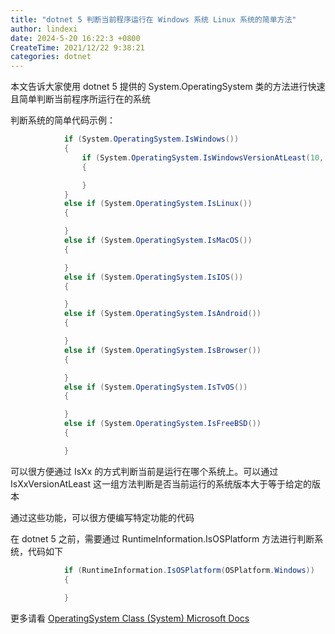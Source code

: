 ```yaml
---
title: "dotnet 5 判断当前程序运行在 Windows 系统 Linux 系统的简单方法"
author: lindexi
date: 2024-5-20 16:22:3 +0800
CreateTime: 2021/12/22 9:38:21
categories: dotnet
---
```


本文告诉大家使用 dotnet 5 提供的 System.OperatingSystem 类的方法进行快速且简单判断当前程序所运行在的系统

<!--more-->


<!-- CreateTime:2021/12/22 9:38:21 -->

<!-- 发布 -->

判断系统的简单代码示例：

```csharp
            if (System.OperatingSystem.IsWindows())
            {
                if (System.OperatingSystem.IsWindowsVersionAtLeast(10, 0, 19043))
                {

                }
            }
            else if (System.OperatingSystem.IsLinux())
            {

            }
            else if (System.OperatingSystem.IsMacOS())
            {

            }
            else if (System.OperatingSystem.IsIOS())
            {

            }
            else if (System.OperatingSystem.IsAndroid())
            {

            }
            else if (System.OperatingSystem.IsBrowser())
            {

            }
            else if (System.OperatingSystem.IsTvOS())
            {

            }
            else if (System.OperatingSystem.IsFreeBSD())
            {

            }
```

可以很方便通过 IsXx 的方式判断当前是运行在哪个系统上。可以通过 IsXxVersionAtLeast 这一组方法判断是否当前运行的系统版本大于等于给定的版本

通过这些功能，可以很方便编写特定功能的代码

在 dotnet 5 之前，需要通过 RuntimeInformation.IsOSPlatform 方法进行判断系统，代码如下

```csharp
            if (RuntimeInformation.IsOSPlatform(OSPlatform.Windows))
            {
                
            }
```

更多请看 [OperatingSystem Class (System) Microsoft Docs](https://docs.microsoft.com/en-us/dotnet/api/system.operatingsystem?view=net-6.0 )


